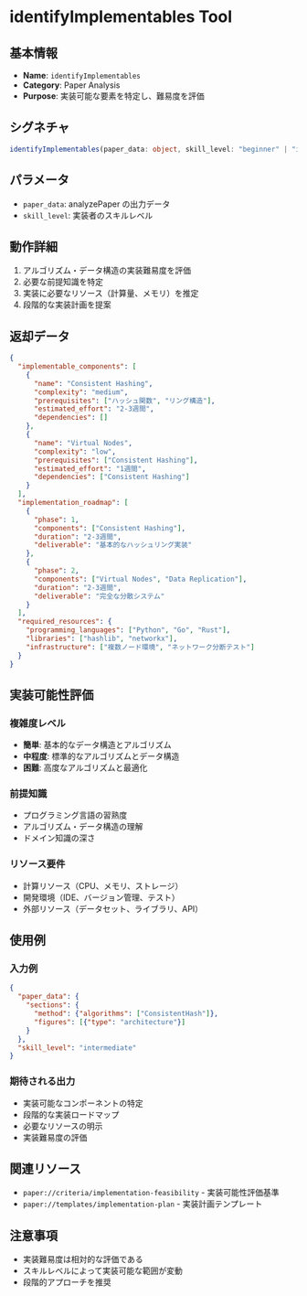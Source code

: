 # identifyImplementables Tool

## 基本情報

- **Name**: `identifyImplementables`
- **Category**: Paper Analysis
- **Purpose**: 実装可能な要素を特定し、難易度を評価

## シグネチャ

```typescript
identifyImplementables(paper_data: object, skill_level: "beginner" | "intermediate" | "advanced")
```

## パラメータ

- `paper_data`: analyzePaper の出力データ
- `skill_level`: 実装者のスキルレベル

## 動作詳細

1. アルゴリズム・データ構造の実装難易度を評価
2. 必要な前提知識を特定
3. 実装に必要なリソース（計算量、メモリ）を推定
4. 段階的な実装計画を提案

## 返却データ

```json
{
  "implementable_components": [
    {
      "name": "Consistent Hashing",
      "complexity": "medium",
      "prerequisites": ["ハッシュ関数", "リング構造"],
      "estimated_effort": "2-3週間",
      "dependencies": []
    },
    {
      "name": "Virtual Nodes",
      "complexity": "low",
      "prerequisites": ["Consistent Hashing"],
      "estimated_effort": "1週間",
      "dependencies": ["Consistent Hashing"]
    }
  ],
  "implementation_roadmap": [
    {
      "phase": 1,
      "components": ["Consistent Hashing"],
      "duration": "2-3週間",
      "deliverable": "基本的なハッシュリング実装"
    },
    {
      "phase": 2,
      "components": ["Virtual Nodes", "Data Replication"],
      "duration": "2-3週間",
      "deliverable": "完全な分散システム"
    }
  ],
  "required_resources": {
    "programming_languages": ["Python", "Go", "Rust"],
    "libraries": ["hashlib", "networkx"],
    "infrastructure": ["複数ノード環境", "ネットワーク分断テスト"]
  }
}
```

## 実装可能性評価

### 複雑度レベル
- **簡単**: 基本的なデータ構造とアルゴリズム
- **中程度**: 標準的なアルゴリズムとデータ構造
- **困難**: 高度なアルゴリズムと最適化

### 前提知識
- プログラミング言語の習熟度
- アルゴリズム・データ構造の理解
- ドメイン知識の深さ

### リソース要件
- 計算リソース（CPU、メモリ、ストレージ）
- 開発環境（IDE、バージョン管理、テスト）
- 外部リソース（データセット、ライブラリ、API）

## 使用例

### 入力例
```json
{
  "paper_data": {
    "sections": {
      "method": {"algorithms": ["ConsistentHash"]},
      "figures": [{"type": "architecture"}]
    }
  },
  "skill_level": "intermediate"
}
```

### 期待される出力
- 実装可能なコンポーネントの特定
- 段階的な実装ロードマップ
- 必要なリソースの明示
- 実装難易度の評価

## 関連リソース

- `paper://criteria/implementation-feasibility` - 実装可能性評価基準
- `paper://templates/implementation-plan` - 実装計画テンプレート

## 注意事項

- 実装難易度は相対的な評価である
- スキルレベルによって実装可能な範囲が変動
- 段階的アプローチを推奨
